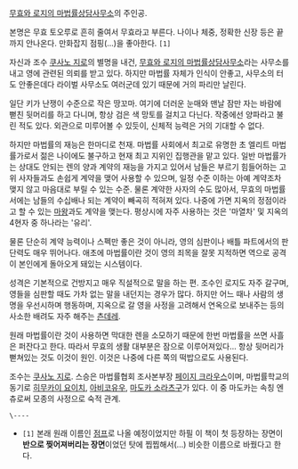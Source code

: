 [무효와 로지의 마법률상담사무소](%EB%AC%B4%ED%9A%A8%EC%99%80%20%EB%A1%9C%EC%A7%80%EC%9D%98%20%EB%A7%88%EB%B2%95%EB%A5%A0%EC%83%81%EB%8B%B4%EC%82%AC%EB%AC%B4%EC%86%8C.md)의 주인공.

본명은 무효 토오루로 흔히 줄여서 무효라고 부른다. 나이나 체중, 정확한 신장 등은 끝까지 안나온다. 만화잡지 점핑(...)을 좋아한다.
`[1]`

자신과 조수 [쿠사노 지로](%EC%BF%A0%EC%82%AC%EB%85%B8%20%EC%A7%80%EB%A1%9C.md)의 별명을
내건, [무효와 로지의 마법률상담사무소](%EB%AC%B4%ED%9A%A8%EC%99%80%20%EB%A1%9C%EC%A7%80%EC%9D%98%20%EB%A7%88%EB%B2%95%EB%A5%A0%EC%83%81%EB%8B%B4%EC%82%AC%EB%AC%B4%EC%86%8C.md)라는 사무소를 내고 영에 관련된 의뢰를 받고 있다. 하지만 마법률 자체가 인식이 안좋고, 사무소의 터도 안좋은데다 라이벌 사무소도
여러군데 있기 때문에 거의 파리만 날린다.

일단 키가 난쟁이 수준으로 작은 땅꼬마. 여기에 더러운 눈매와 맨날 잠만 자는 바람에 뻗친 뒷머리를 하고 다니며, 항상 검은 색 망토를
걸치고 다닌다. 작중에선 양파라고 불린 적도 있다. 외관으로 미루어볼 수 있듯이, 신체적 능력은 거의 기대할 수 없다.

하지만 마법률의 재능은 한마디로 천재. 마법률 사회에서 최고로 유명한 초 엘리트 마법률가로서 젊은 나이에도 불구하고 현재 최고 지위인
집행관을 맡고 있다. 일반 마법률가는 상대도 안되는 렌의 양과 계약의 재능을 가지고 있어서 남들은 부르기 힘들어하는 고위 사자들과도 손쉽게
계약을 맺어 사용할 수 있으며, 일정 수준 이하는 아예 계약조차 맺지 않고 마음대로 부릴 수 있는 수준. 물론 계약한 사자의 수도 많아서,
무효의 마법률서에는 남들의 수십배나 되는 계약이 빼곡히 적혀져 있다. 나중에 가면 지옥의 정점이라고 할 수 있는
[마왕](%EB%A7%88%EC%99%95.md)과도 계약을 맺는다. 평상시에 자주 사용하는 것은 '마열차' 및 지옥의 4현자 중
하나라는 '유리'.

물론 단순히 계약 능력이나 스펙만 좋은 것이 아니라, 영의 심판이나 배틀 파트에서의 판단력도 매우 뛰어나다. 애초에 마법률이란 것이 영의
죄목을 잘못 지적하면 역으로 공격이 본인에게 돌아오게 돼있는 시스템이다.

성격은 기본적으로 건방지고 매우 직설적으로 말을 하는 편. 조수인 로지도 자주 갈구며, 영들을 심판할 때도 가차 없는 말을 내던지는 경우가
많다. 하지만 어느 때나 사람의 생명을 우선시하며 행동하며, 지옥으로 갈 영을 사정을 고려해서 연옥으로 보내주는 등의 사소한 배려도 자주
해주는 [츤데레](%EC%B8%A4%EB%8D%B0%EB%A0%88.md).

원래 마법률이란 것이 사용하면 막대한 렌을 소모하기 때문에 한번 마법률을 쓰면 사흘은 퍼잔다고 한다. 따라서 무효의 생활 대부분은 잠으로
이루어져있다... 항상 뒷머리가 뻗쳐있는 것도 이것이 원인. 이것은 나중에 다른 쪽의 떡밥으로도 사용된다.

조수는 [쿠사노 지로](%EC%BF%A0%EC%82%AC%EB%85%B8%20%EC%A7%80%EB%A1%9C.md). 스승은
마법률협회 조사본부장 [페이지 크라우스](%ED%8E%98%EC%9D%B4%EC%A7%80%20%ED%81%AC%EB%9D%BC%EC%9A%B0%EC%8A%A4.md)이며, 마법률학교의 동기로 [히무카이 요이치](%ED%9E%88%EB%AC%B4%EC%B9%B4%EC%9D%B4%20%EC%9A%94%EC%9D%B4%EC%B9%98.md), [아비코유우](%EC%95%84%EB%B9%84%EC%BD%94%20%EC%9C%A0%EC%9A%B0.md), [마도카 소라츠구](%EB%A7%88%EB%8F%84%EC%B9%B4%20%EC%86%8C%EB%9D%BC%EC%B8%A0%EA%B5%AC.md)가 있다. 이 중
마도카는 속칭 엔츄로써 모종의 사정으로 숙적 관계.

`\----`

  * `[1]` 본래 원래 이름인 [점프](%EC%A0%90%ED%94%84.md)로 나올 예정이었지만 하필 이 책이 첫 등장하는 장면이 **반으로 찢어져버리는 장면**이었던 탓에 찝찝해서(...) 비슷한 이름으로 바꿨다고 한다.


